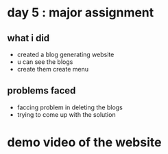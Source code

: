 # day 5 : major assignment

## what i did

- created a blog generating website
- u can see the blogs
- create them create menu

## problems faced

- faccing problem in deleting the blogs
- trying to come up with the solution

# demo video of the website
